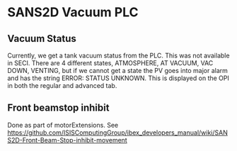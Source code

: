 # SANS2D Vacuum PLC

## Vacuum Status

Currently, we get a tank vacuum status from the PLC. This was not available in SECI. There are 4 different states, ATMOSPHERE, AT VACUUM, VAC DOWN, VENTING, but if we cannot get a state the PV goes into major alarm and has the string ERROR: STATUS UNKNOWN. This is displayed on the OPI in both the regular and advanced tab.

## Front beamstop inhibit

Done as part of motorExtensions. See https://github.com/ISISComputingGroup/ibex_developers_manual/wiki/SANS2D-Front-Beam-Stop-inhibit-movement
